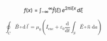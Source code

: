 $$
f(x) = \int_{-\infty}^\infty
    \hat{f}(\xi) \, e^{2 \pi i \xi x}
    \, d\xi
$$


<math display="block" class="tml-display" style="display:block math;">
  <semantics>
    <mrow>
      <msub>
        <mo movablelimits="false">∮</mo>
        <mi>C</mi>
      </msub>
      <mover>
        <mi>B</mi>
        <mo stretchy="false" style="transform:scale(0.75) translate(10%, 30%);">→</mo>
      </mover>
      <mo>∘</mo>
      <mrow>
        <mi mathvariant="normal">d</mi>
      </mrow>
      <mover>
        <mi>l</mi>
        <mo stretchy="false" style="transform:scale(0.75) translate(10%, 30%);">→</mo>
      </mover>
      <mo>=</mo>
      <msub>
        <mi>μ</mi>
        <mn>0</mn>
      </msub>
      <mrow>
        <mo fence="true" form="prefix">(</mo>
        <msub>
          <mi>I</mi>
          <mtext>enc</mtext>
        </msub>
        <mo>+</mo>
        <msub>
          <mi>ε</mi>
          <mn>0</mn>
        </msub>
        <mfrac>
          <mrow>
            <mi mathvariant="normal">d</mi>
          </mrow>
          <mrow>
            <mrow>
              <mi mathvariant="normal">d</mi>
            </mrow>
            <mi>t</mi>
          </mrow>
        </mfrac>
        <msub>
          <mo movablelimits="false">∫</mo>
          <mi>S</mi>
        </msub>
        <mrow>
          <mover>
            <mi>E</mi>
            <mo stretchy="false" style="transform:scale(0.75) translate(10%, 30%);">→</mo>
          </mover>
          <mo>∘</mo>
          <mover>
            <mi>n</mi>
            <mo stretchy="false" class="tml-xshift" style="math-style:normal;math-depth:0;">^</mo>
          </mover>
        </mrow>
        <mspace width="0.2778em"></mspace>
        <mrow>
          <mi mathvariant="normal">d</mi>
        </mrow>
        <mi>a</mi>
        <mo fence="true" form="postfix">)</mo>
      </mrow>
    </mrow>
    <annotation encoding="application/x-tex">